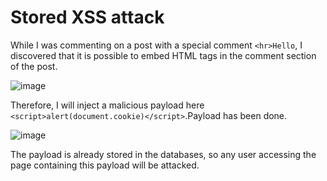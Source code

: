 # Stored XSS attack
While I was commenting on a post with a special comment `<hr>Hello`, I discovered that it is possible to embed HTML tags in the comment section of the post.

![image](https://user-images.githubusercontent.com/63194321/132675357-de9e730a-6ad0-4345-a3a2-99007fe3d9ca.png)

Therefore, I will inject a malicious payload here `<script>alert(document.cookie)</script>`.Payload has been done.

![image](https://user-images.githubusercontent.com/63194321/132675854-59905c6c-ed80-4b34-9463-de807318b066.png)

The payload is already stored in the databases, so any user accessing the page containing this payload will be attacked.

